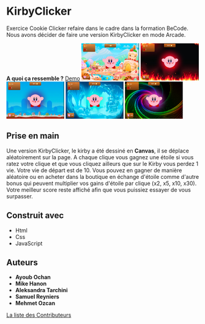 # KirbyClicker

Exercice Cookie Clicker refaire dans le cadre dans la formation BeCode. Nous avons décider de faire une version KirbyClicker en mode Arcade.

**A quoi ça ressemble ?**
[Demo](https://memo097.github.io/KirbyClicker/)
<img src="images/screenreadme.png" style="width:30%;">
<img src="images/firekirby.png" style="width:30%;">
<img src="images/waterkirby.png" style="width:30%;">
<img src="images/icekirby.png" style="width:30%;">
<img src="images/gifkirby.png" style="width:30%;">


## Prise en main
Une version KirbyClicker, le kirby a été dessiné en **Canvas**, il se déplace aléatoirement sur la page. A chaque clique vous gagnez une étoile si vous ratez votre clique et que vous cliquez ailleurs que sur le Kirby vous perdez 1 vie. Votre vie de départ est de 10. Vous pouvez en gagner de manière aléatoire ou en acheter dans la boutique en échange d'étoile comme d'autre bonus qui peuvent multiplier vos gains d'étoile par clique (x2, x5, x10, x30). Votre meilleur score reste affiché afin que vous puissiez essayer de vous surpasser.

## Construit avec
* Html
* Css
* JavaScript

## Auteurs
* **Ayoub Ochan**
* **Mike Hanon**
* **Aleksandra Tarchini**
* **Samuel Reyniers**
* **Mehmet Ozcan**

[La liste des Contributeurs](https://github.com/memo097/KirbyClicker/graphs/contributors)

